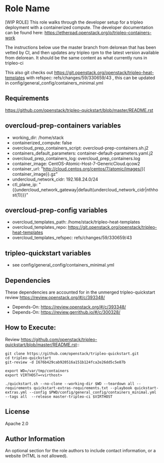 Role Name
=========

[WIP ROLE]  This role walks through the developer setup for a tripleo deployment with a containerized compute.
The developer documentation can be found here: https://etherpad.openstack.org/p/tripleo-containers-work

The instructions below use the master branch from delorean that has been vetted by CI, and then updates
any tripleo rpm to the latest version available from delorean.  It should be the same content as what
currently runs in tripleo-ci

This also git checks out https://git.openstack.org/openstack/tripleo-heat-templates
with refspec: refs/changes/59/330659/43 , this can be updated in config/general_config/containers_minimal.yml


Requirements
------------

https://github.com/openstack/tripleo-quickstart/blob/master/README.rst


overcloud-prep-containers variables
--------------

* working_dir: /home/stack
* containerized_compute: false
* overcloud_prep_containers_script: overcloud-prep-containers.sh.j2
* containers_default_parameters: container-default-parameters.yaml.j2
* overcloud_prep_containers_log: overcloud_prep_containers.log
* container_image: CentOS-Atomic-Host-7-GenericCloud.qcow2
* container_url: "http://cloud.centos.org/centos/7/atomic/images/{{ container_image}}.gz"
* undercloud_network_cidr: 192.168.24.0/24
* ctl_plane_ip: "{{undercloud_network_gateway|default(undercloud_network_cidr|nthhost(1))}}"

overcloud-prep-config variables
-------------------------------

* overcloud_templates_path: /home/stack/tripleo-heat-templates
* overcloud_templates_repo: https://git.openstack.org/openstack/tripleo-heat-templates
* overcloud_templates_refspec: refs/changes/59/330659/43

tripleo-quickstart variables
----------------------------

* see config/general_config/containers_minimal.yml



Dependencies
------------

These dependencies are accounted for in the unmerged tripleo-quickstart review https://review.openstack.org/#/c/393348/

* Depends-On: https://review.openstack.org/#/c/393348/
* Depends-On: https://review.gerrithub.io/#/c/300328/

How to Execute:
---------------
Review https://github.com/openstack/tripleo-quickstart/blob/master/README.rst::

	git clone https://github.com/openstack/tripleo-quickstart.git
	cd tripleo-quickstart
	git-review -d I676b429cab920516a151b124fca2e26dd5c5e87b

	export WD=/var/tmp/containers
	export VIRTHOST=<virthost>

	./quickstart.sh --no-clone --working-dir $WD --teardown all --requirements quickstart-extras-requirements.txt --playbook quickstart-extras.yml --config $PWD/config/general_config/containers_minimal.yml --tags all  --release master-tripleo-ci $VIRTHOST



License
-------

Apache 2.0

Author Information
------------------

An optional section for the role authors to include contact information, or a website (HTML is not allowed).
